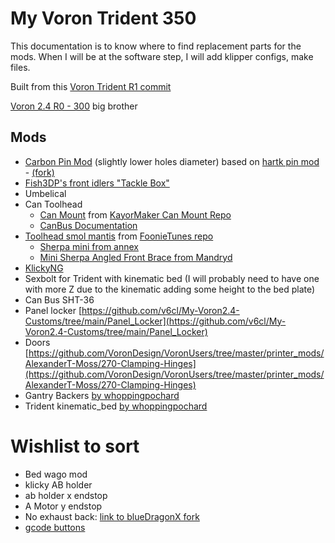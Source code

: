 # My Voron Trident 350

This documentation is to know where to find replacement parts for the mods. 
When I will be at the software step, I will add klipper configs, make files. 

Built from this [Voron Trident R1 commit](https://github.com/VoronDesign/Voron-Trident/tree/VTr1)

[Voron 2.4 R0 - 300](https://github.com/ViThreeDimension/voron2.4) big brother

## Mods
- [Carbon Pin Mod](/mods/own%20mods/Trident%20Carbon%20Pin%20Mod/) (slightly lower holes diameter) based on [hartk pin mod](https://github.com/VoronDesign/VoronUsers/tree/master/printer_mods/hartk1213/Voron2.4_Trident_Pins_Mod) - [(fork)](https://github.com/ViThreeDimension/VoronUsers/tree/timelocked-mods/Trident/printer_mods/hartk1213/Voron2.4_Trident_Pins_Mod)
- [Fish3DP's front idlers "Tackle Box"](/mods/fishTackleBox/Fish%20Tackle%20Box%20other_front_idler.md)
- Umbelical
- Can Toolhead
  - [Can Mount](/mods/STH-36_sherpa_mini_mounting_plate_overmold_strain.stl) from [KayorMaker Can Mount Repo](https://github.com/KayosMaker/CANboard_Mounts)
  - [CanBus Documentation](documentation_subpages/CAN%20configuration.md)
- [Toolhead smol mantis](/mods/smol_mantis/) from [FoonieTunes repo](https://github.com/sporkus/smol_mantis)
  - [Sherpa mini from annex](https://github.com/Annex-Engineering/Sherpa_Mini-Extruder)
  - [Mini Sherpa Angled Front Brace from Mandryd](https://github.com/Annex-Engineering/Annex-Engineering_User_Mods/tree/main/Extruders/Sherpa_Mini/Extruder_Mods/Long-housing_front_angled_front_brace)       
- [KlickyNG](https://github.com/ViThreeDimension/Klicky-Probe/tree/timelocked-mods/Trident)
- Sexbolt for Trident with kinematic bed (I will probably need to have one with more Z due to the kinematic adding some height to the bed plate)
- Can Bus SHT-36
- Panel locker [https://github.com/v6cl/My-Voron2.4-Customs/tree/main/Panel_Locker](https://github.com/v6cl/My-Voron2.4-Customs/tree/main/Panel_Locker)
- Doors [https://github.com/VoronDesign/VoronUsers/tree/master/printer_mods/AlexanderT-Moss/270-Clamping-Hinges](https://github.com/VoronDesign/VoronUsers/tree/master/printer_mods/AlexanderT-Moss/270-Clamping-Hinges)
- Gantry Backers [by whoppingpochard](https://github.com/ViThreeDimension/VoronUsers/tree/timelocked-mods/Trident/printer_mods/whoppingpochard/extrusion_backers)
- Trident kinematic_bed [by whoppingpochard](https://github.com/tanaes/whopping_Voron_mods/tree/main/kinematic_bed)
    

# Wishlist to sort
- Bed wago mod
- klicky AB holder
- ab holder x endstop
- A Motor y endstop
- No exhaust back: [link to blueDragonX fork](https://github.com/ViThreeDimension/3d-printer-mods/tree/master/printers/voron_2.4/exhaust)
- [gcode buttons](https://github.com/VoronDesign/VoronUsers/tree/master/legacy_printers/printer_mods/meteyou/gcode_buttons)
